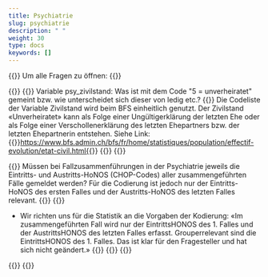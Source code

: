 ```yaml
---
title: Psychiatrie 
slug: psychiatrie
description: " "
weight: 30
type: docs
keywords: []
---
```


{{<faqBlock>}}
Um alle Fragen zu öffnen: {{<collapsibleGroupCommand groupId="psychiatrie">}}

{{<numberedList>}}
{{<listItem>}}
Variable psy_zivilstand: Was ist mit dem Code "5 = unverheiratet" gemeint bzw. wie unterscheidet sich dieser von ledig etc.?
{{<collapsibleBlock groupId="psychiatrie">}}
 Die Codeliste der Variable Zivilstand wird beim BFS einheitlich genutzt. Der Zivilstand «Unverheiratet» kann als Folge einer Ungültigerklärung der letzten Ehe oder als Folge einer Verschollenerklärung des letzten Ehepartners bzw. der letzten Ehepartnerin entstehen. Siehe Link:{{<link url="https://www.bfs.admin.ch/bfs/fr/home/statistiques/population/effectif-evolution/etat-civil.html" newTab="true">}}https://www.bfs.admin.ch/bfs/fr/home/statistiques/population/effectif-evolution/etat-civil.html{{</link>}}
{{</collapsibleBlock>}}
{{</listItem>}}

{{<listItem>}}
Müssen bei Fallzusammenführungen in der Psychiatrie jeweils die Eintritts- und Austritts-HoNOS (CHOP-Codes) aller zusammengeführten Fälle gemeldet werden? Für die Codierung ist jedoch nur der Eintritts-HoNOS des ersten Falles und der Austritts-HoNOS des letzten Falles relevant.
{{<collapsibleBlock groupId="psychiatrie">}}
{{<markdown>}}

- Wir richten uns für die Statistik an die Vorgaben der Kodierung:
«Im zusammengeführten Fall wird nur der EintrittsHONOS des 1. Falles und der AustrittsHONOS des letzten Falles erfasst. Grouperrelevant sind die EintrittsHONOS des 1. Falles. Das ist klar für den Fragesteller und hat sich nicht geändert.»
{{</markdown>}}
{{</collapsibleBlock>}}
{{</listItem>}}

{{</numberedList>}}
{{</faqBlock>}}
